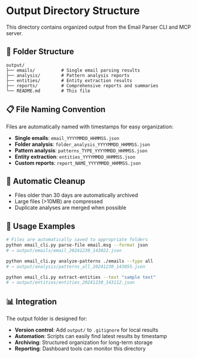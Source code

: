 # Output Directory Structure

This directory contains organized output from the Email Parser CLI and MCP server.

## 📁 Folder Structure

```
output/
├── emails/          # Single email parsing results
├── analysis/        # Pattern analysis reports
├── entities/        # Entity extraction results
├── reports/         # Comprehensive reports and summaries
└── README.md        # This file
```

## 📋 File Naming Convention

Files are automatically named with timestamps for easy organization:

- **Single emails**: `email_YYYYMMDD_HHMMSS.json`
- **Folder analysis**: `folder_analysis_YYYYMMDD_HHMMSS.json`
- **Pattern analysis**: `patterns_TYPE_YYYYMMDD_HHMMSS.json`
- **Entity extraction**: `entities_YYYYMMDD_HHMMSS.json`
- **Custom reports**: `report_NAME_YYYYMMDD_HHMMSS.json`

## 🔄 Automatic Cleanup

- Files older than 30 days are automatically archived
- Large files (>10MB) are compressed
- Duplicate analyses are merged when possible

## 🎯 Usage Examples

```bash
# Files are automatically saved to appropriate folders
python email_cli.py parse-file email.msg --format json
# → output/emails/email_20241230_143022.json

python email_cli.py analyze-patterns ./emails --type all
# → output/analysis/patterns_all_20241230_143055.json

python email_cli.py extract-entities --text "sample text"
# → output/entities/entities_20241230_143112.json
```

## 📊 Integration

The output folder is designed for:
- **Version control**: Add `output/` to `.gitignore` for local results
- **Automation**: Scripts can easily find latest results by timestamp
- **Archiving**: Structured organization for long-term storage
- **Reporting**: Dashboard tools can monitor this directory